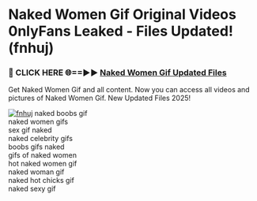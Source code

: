 # Naked Women Gif Original Videos 0nlyFans Leaked - Files Updated! (fnhuj)

<h3>🔴 CLICK HERE 🌐==►► <a href="https://tinyurl.com/up5wt9bj" rel="nofollow">Naked Women Gif Updated Files</a></h3>

Get Naked Women Gif and all content. Now you can access all videos and pictures of Naked Women Gif. New Updated Files 2025!

[![fnhuj](https://i.imgur.com/ABiUzMV.gif)](https://tinyurl.com/up5wt9bj)
naked boobs gif<br>
naked women gifs<br>
sex gif naked<br>
naked celebrity gifs<br>
boobs gifs naked<br>
gifs of naked women<br>
hot naked women gif<br>
naked woman gif<br>
naked hot chicks gif<br>
naked sexy gif